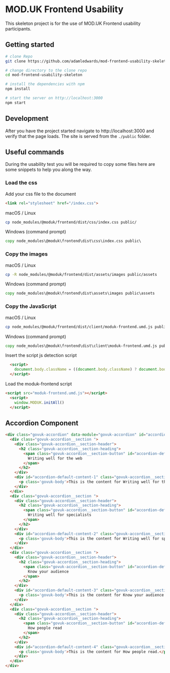 # MOD.UK Frontend Usability

This skeleton project is for the use of MOD.UK Frontend usability participants.

## Getting started

```bash
# clone Repo
git clone https://github.com/adamledwards/mod-frontend-usability-skeleton.git

# change directory to the clone repo
cd mod-frontend-usability-skeleton

# install the dependencies with npm
npm install

# start the server on http://localhost:3000
npm start
```

## Development 

After you have the project started navigate to http://localhost:3000 and verify that the page loads.
The site is served from the `./public` folder.


## Useful commands

During the usability test you will be required to copy some files here are some snippets to help you along the way.

### Load the css

Add your css file to the document
```html
<link rel="stylesheet" href="/index.css">
```

macOS / Linux
```bash
cp node_modules/@moduk/frontend/dist/css/index.css public/
```

Windows (command prompt)
```cmd
copy node_modules\@moduk\frontend\dist\css\index.css public\
```

### Copy the images

macOS / Linux
```bash
cp -R node_modules/@moduk/frontend/dist/assets/images public/assets
```

Windows (command prompt)
```cmd
copy node_modules\@moduk\frontend\dist\assets\images public\assets
```

### Copy the JavaScript

macOS / Linux
```bash
cp node_modules/@moduk/frontend/dist/client/moduk-frontend.umd.js public/
```

Windows (command prompt)
```cmd
copy node_modules\@moduk\frontend\dist\client\moduk-frontend.umd.js public\
```

Insert the script js detection script
```html
  <script>
    document.body.className = ((document.body.className) ? document.body.className + ' js-enabled' : 'js-enabled');
  </script>
```
Load the moduk-frontend script
```html
<script src="moduk-frontend.umd.js"></script>
  <script>
    window.MODUK.initAll()
  </script>
```

## Accordion Component

```html
<div class="govuk-accordion" data-module="govuk-accordion" id="accordion-default">
  <div class="govuk-accordion__section ">
    <div class="govuk-accordion__section-header">
      <h2 class="govuk-accordion__section-heading">
        <span class="govuk-accordion__section-button" id="accordion-default-heading-1">
          Writing well for the web
        </span>
      </h2>
    </div>
    <div id="accordion-default-content-1" class="govuk-accordion__section-content" aria-labelledby="accordion-default-heading-1">
      <p class='govuk-body'>This is the content for Writing well for the web.</p>
    </div>
  </div>
  <div class="govuk-accordion__section ">
    <div class="govuk-accordion__section-header">
      <h2 class="govuk-accordion__section-heading">
        <span class="govuk-accordion__section-button" id="accordion-default-heading-2">
          Writing well for specialists
        </span>
      </h2>
    </div>
    <div id="accordion-default-content-2" class="govuk-accordion__section-content" aria-labelledby="accordion-default-heading-2">
      <p class='govuk-body'>This is the content for Writing well for specialists.</p>
    </div>
  </div>
  <div class="govuk-accordion__section ">
    <div class="govuk-accordion__section-header">
      <h2 class="govuk-accordion__section-heading">
        <span class="govuk-accordion__section-button" id="accordion-default-heading-3">
          Know your audience
        </span>
      </h2>
    </div>
    <div id="accordion-default-content-3" class="govuk-accordion__section-content" aria-labelledby="accordion-default-heading-3">
      <p class='govuk-body'>This is the content for Know your audience.</p>
    </div>
  </div>
  <div class="govuk-accordion__section ">
    <div class="govuk-accordion__section-header">
      <h2 class="govuk-accordion__section-heading">
        <span class="govuk-accordion__section-button" id="accordion-default-heading-4">
          How people read
        </span>
      </h2>
    </div>
    <div id="accordion-default-content-4" class="govuk-accordion__section-content" aria-labelledby="accordion-default-heading-4">
      <p class='govuk-body'>This is the content for How people read.</p>
    </div>
  </div>
</div>
```